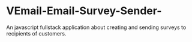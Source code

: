 # VEmail-Email-Survey-Sender-
An javascript fullstack application about creating and sending surveys to recipients of customers. 
